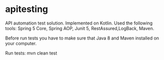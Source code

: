 # apitesting
API automation test solution. Implemented on Kotlin.
Used the following tools: Spring 5 Core, Spring AOP, Junit 5, RestAssured,LogBack, Maven.

Before run tests you have to make sure that Java 8 and Maven installed on your computer.

Run tests:
mvn clean test
